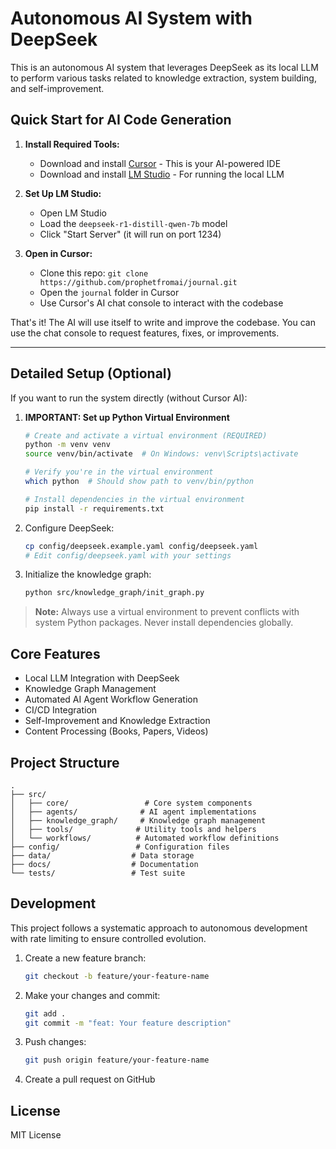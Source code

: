 # Autonomous AI System with DeepSeek

This is an autonomous AI system that leverages DeepSeek as its local LLM to perform various tasks related to knowledge extraction, system building, and self-improvement.

## Quick Start for AI Code Generation

1. **Install Required Tools:**
   - Download and install [Cursor](https://cursor.sh) - This is your AI-powered IDE
   - Download and install [LM Studio](https://lmstudio.ai) - For running the local LLM

2. **Set Up LM Studio:**
   - Open LM Studio
   - Load the `deepseek-r1-distill-qwen-7b` model
   - Click "Start Server" (it will run on port 1234)

3. **Open in Cursor:**
   - Clone this repo: `git clone https://github.com/prophetfromai/journal.git`
   - Open the `journal` folder in Cursor
   - Use Cursor's AI chat console to interact with the codebase

That's it! The AI will use itself to write and improve the codebase. You can use the chat console to request features, fixes, or improvements.

---

## Detailed Setup (Optional)

If you want to run the system directly (without Cursor AI):

1. **IMPORTANT: Set up Python Virtual Environment**
   ```bash
   # Create and activate a virtual environment (REQUIRED)
   python -m venv venv
   source venv/bin/activate  # On Windows: venv\Scripts\activate
   
   # Verify you're in the virtual environment
   which python  # Should show path to venv/bin/python
   
   # Install dependencies in the virtual environment
   pip install -r requirements.txt
   ```

2. Configure DeepSeek:
   ```bash
   cp config/deepseek.example.yaml config/deepseek.yaml
   # Edit config/deepseek.yaml with your settings
   ```

3. Initialize the knowledge graph:
   ```bash
   python src/knowledge_graph/init_graph.py
   ```

> **Note:** Always use a virtual environment to prevent conflicts with system Python packages. Never install dependencies globally.

## Core Features

- Local LLM Integration with DeepSeek
- Knowledge Graph Management
- Automated AI Agent Workflow Generation
- CI/CD Integration
- Self-Improvement and Knowledge Extraction
- Content Processing (Books, Papers, Videos)

## Project Structure

```
.
├── src/
│   ├── core/                 # Core system components
│   ├── agents/              # AI agent implementations
│   ├── knowledge_graph/     # Knowledge graph management
│   ├── tools/              # Utility tools and helpers
│   └── workflows/          # Automated workflow definitions
├── config/                 # Configuration files
├── data/                  # Data storage
├── docs/                  # Documentation
└── tests/                 # Test suite
```

## Development

This project follows a systematic approach to autonomous development with rate limiting to ensure controlled evolution.

1. Create a new feature branch:
   ```bash
   git checkout -b feature/your-feature-name
   ```

2. Make your changes and commit:
   ```bash
   git add .
   git commit -m "feat: Your feature description"
   ```

3. Push changes:
   ```bash
   git push origin feature/your-feature-name
   ```

4. Create a pull request on GitHub

## License

MIT License 